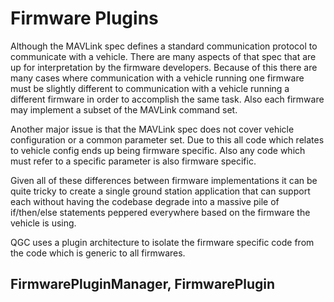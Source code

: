 # Firmware Plugins

Although the MAVLink spec defines a standard communication protocol to communicate with a vehicle. There are many aspects of that spec that are up for interpretation by the firmware developers. Because of this there are many cases where communication with a vehicle running one firmware must be slightly different to communication with a vehicle running a different firmware in order to accomplish the same task. Also each firmware may implement a subset of the MAVLink command set.

Another major issue is that the MAVLink spec does not cover vehicle configuration or a common parameter set. Due to this all code which relates to vehicle config ends up being firmware specific. Also any code which must refer to a specific parameter is also firmware specific.

Given all of these differences between firmware implementations it can be quite tricky to create a single ground station application that can support each without having the codebase degrade into a massive pile of if/then/else statements peppered everywhere based on the firmware the vehicle is using.

QGC uses a plugin architecture to isolate the firmware specific code from the code which is generic to all firmwares.

## FirmwarePluginManager, FirmwarePlugin
